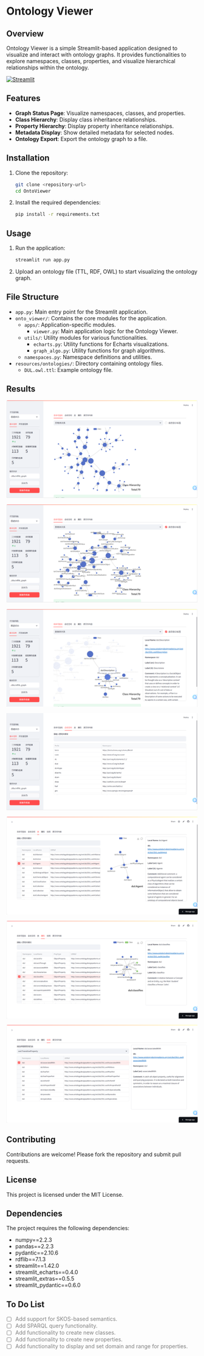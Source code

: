 # Ontology Viewer

## Overview
Ontology Viewer is a simple Streamlit-based application designed to visualize and interact with ontology graphs. It provides functionalities to explore namespaces, classes, properties, and visualize hierarchical relationships within the ontology.

[![Streamlit](https://static.streamlit.io/badges/streamlit_badge_black_white.svg)](https://appontoviewer-w5pvvngndyhtwccjhkbpdu.streamlit.app/)

## Features
- **Graph Status Page**: Visualize namespaces, classes, and properties.
- **Class Hierarchy**: Display class inheritance relationships.
- **Property Hierarchy**: Display property inheritance relationships.
- **Metadata Display**: Show detailed metadata for selected nodes.
- **Ontology Export**: Export the ontology graph to a file.

## Installation
1. Clone the repository:
    ```sh
    git clone <repository-url>
    cd OntoViewer
    ```

2. Install the required dependencies:
    ```sh
    pip install -r requirements.txt
    ```

## Usage
1. Run the application:
    ```sh
    streamlit run app.py
    ```

2. Upload an ontology file (TTL, RDF, OWL) to start visualizing the ontology graph.

## File Structure
- `app.py`: Main entry point for the Streamlit application.
- `onto_viewer/`: Contains the core modules for the application.
  - `apps/`: Application-specific modules.
    - `viewer.py`: Main application logic for the Ontology Viewer.
  - `utils/`: Utility modules for various functionalities.
    - `echarts.py`: Utility functions for Echarts visualizations.
    - `graph_algo.py`: Utility functions for graph algorithms.
  - `namespaces.py`: Namespace definitions and utilities.
- `resources/ontologies/`: Directory containing ontology files.
  - `DUL.owl.ttl`: Example ontology file.

## Results

![Main1](./resources//screenshots//main1.png)

![Main2](./resources//screenshots//main2.png)

![Main3](./resources//screenshots//main3.png)

![Namespaces](./resources//screenshots//namespaces.png)

![Class_Detail](./resources//screenshots//class_detail.png)

![Property_Detail](./resources//screenshots//property_detail.png)

![Instance_Detail](./resources//screenshots//instance_detail.png)

## Contributing
Contributions are welcome! Please fork the repository and submit pull requests.

## License
This project is licensed under the MIT License.

## Dependencies
The project requires the following dependencies:
- numpy==2.2.3
- pandas==2.2.3
- pydantic==2.10.6
- rdflib==7.1.3
- streamlit==1.42.0
- streamlit_echarts==0.4.0
- streamlit_extras==0.5.5
- streamlit_pydantic==0.6.0

## To Do List
- [ ] <span style="color:gray;">Add support for SKOS-based semantics.</span>
- [ ] <span style="color:gray;">Add SPARQL query functionality.</span>
- [ ] <span style="color:gray;">Add functionality to create new classes.</span>
- [ ] <span style="color:gray;">Add functionality to create new properties.</span>
- [ ] <span style="color:gray;">Add functionality to display and set domain and range for properties.</span>
